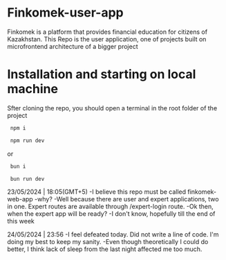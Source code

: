 # Finkomek-user-app
 <a>Finkomek is a platform that provides financial education for citizens of Kazakhstan. This Repo is the user application, one of projects built on microfrontend architecture of a bigger project</a>

 # Installation and starting on local machine
 <a>Sfter cloning the repo, you should open a terminal in the root folder of the project<a> 
 ```bash
  npm i
 ```
 ```bash
  npm run dev
 ```
 or <br>
 ```bash
  bun i 
 ```
 ```bash
  bun run dev 
 ```
 23/05/2024 | 18:05(GMT+5)
-I believe this repo must be called finkomek-web-app
-why?
-Well because there are user and expert applications, two in one. Expert routes are available through /expert-login route.
-Ok then, when the expert app will be ready?
-I don't know, hopefully till the end of this week

24/05/2024 | 23:56
-I feel defeated today. Did not write a line of code. I'm doing my best to keep my sanity.
-Even though theoretically I could do better, I think lack of sleep from the last night affected me too much.

